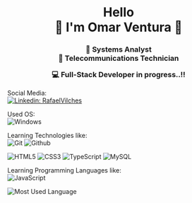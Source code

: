 <div align="center">
  <h1> Hello <br>
   👋  I'm Omar Ventura 👋 </h1>
  
</div>

<div align="center">
  <h3>
🔭 Systems Analyst <br>
📡 Telecommunications Technician <br>

💻 Full-Stack Developer in progress..!!
  </h3>
  </div>



Social Media: <br>
[![Linkedin: RafaelVilches](https://img.shields.io/badge/-OmarVentura-blue?style=flat-square&logo=Linkedin&logoColor=white&link=https://www.linkedin.com/in/rafael-vilches/)](https://www.linkedin.com/in/omar-ventura-5b784b216/)

Used OS: <br>
![Windows](https://img.shields.io/badge/Windows-0078D6?style=flat-square&logo=windows&logoColor=white)

Learning Technologies like: <br>
![Git](https://img.shields.io/badge/Git-E44C30?style=flat-square&logo=git&logoColor=white)
![Github](https://img.shields.io/badge/GitHub-100000?style=flat-square&logo=github&logoColor=white)

![HTML5](https://img.shields.io/badge/html5-%23E34F26.svg?style=flat-square&logo=html5&logoColor=white)
![CSS3](https://img.shields.io/badge/css3-%231572B6.svg?style=flat-square&logo=css3&logoColor=white)
![TypeScript](https://img.shields.io/badge/TypeScript-007ACC?style=flat-square&logo=typescript&logoColor=white)
![MySQL](https://img.shields.io/badge/-MySQL-005C84?style=flat-square&logo=mysql&logoColor=black)


Learning Programming Languages like: <br>
![JavaScript](https://img.shields.io/badge/JavaScript-323330?style=flat-square&logo=javascript&logoColor=F7DF1E)

<!-- ![Oracle](https://img.shields.io/badge/-Oracle-F80000?style=flat-square&logo=oracle&logoColor=black) -->

![Most Used Language](https://github-readme-stats.vercel.app/api/top-langs/?username=OmarVenturaP&theme=blue-green)
